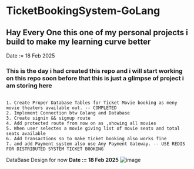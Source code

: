# TicketBookingSystem-GoLang


## Hay Every One this one of my personal projects i build to make my learning curve better

Date := 18 Feb 2025

### This is the day i had created this repo and i will start working on this repo soon before that this is just a glimpse of project i am storing here


```

1. Create Proper Database Tables for Ticket Movie booking as meny movie theaters available out. -- COMPLETED
2. Implement Connection btw Golang and Database
3. Create signin && signup route
4. Add protected route from now on as ,showing all movies
5. When user selectes a movie giving list of movie seats and total seats available
6. Add Transactions so to make ticket booking also works fine
7. and add Payment system also use Any Payment Gateway. -- USE REDIS FOR DISTRIBUTED SYSTEM TICKET BOOKING

```



DataBase Design for now
**Date := 18 Feb 2025**
![image](https://github.com/user-attachments/assets/d7ac0e50-9ef5-43e5-98dc-b626923fb5ef)

